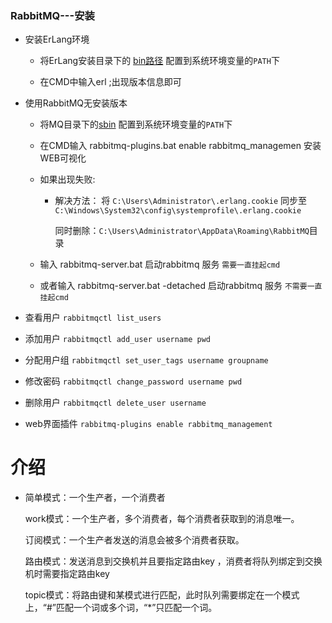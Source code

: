 ### RabbitMQ---安装

* 安装ErLang环境

   * 将ErLang安装目录下的 <u>bin路径</u> 配置到系统环境变量的`PATH`下

   * 在CMD中输入erl ;出现版本信息即可

* 使用RabbitMQ无安装版本
	
	* 将MQ目录下的<u>sbin</u> 配置到系统环境变量的`PATH`下
	
	* 在CMD输入 rabbitmq-plugins.bat enable rabbitmq_managemen 安装WEB可视化
	
	* 如果出现失败:
	
	  * 解决方法： 
	    将 `C:\Users\Administrator\.erlang.cookie` 同步至`C:\Windows\System32\config\systemprofile\.erlang.cookie `
	
	    同时删除：`C:\Users\Administrator\AppData\Roaming\RabbitMQ`目录
	  
	* 输入 rabbitmq-server.bat 启动rabbitmq 服务 `需要一直挂起cmd`
	
	* 或者输入 rabbitmq-server.bat -detached  启动rabbitmq 服务 `不需要一直挂起cmd`
	
* 查看用户 `rabbitmqctl list_users`

* 添加用户 `rabbitmqctl add_user username pwd`

* 分配用户组 `rabbitmqctl set_user_tags username groupname`

* 修改密码 `rabbitmqctl change_password username pwd`

* 删除用户 `rabbitmqctl delete_user username`

* web界面插件 `rabbitmq-plugins enable rabbitmq_management`





# 介绍



* 简单模式：一个生产者，一个消费者

  work模式：一个生产者，多个消费者，每个消费者获取到的消息唯一。

  订阅模式：一个生产者发送的消息会被多个消费者获取。

  路由模式：发送消息到交换机并且要指定路由key ，消费者将队列绑定到交换机时需要指定路由key

  topic模式：将路由键和某模式进行匹配，此时队列需要绑定在一个模式上，“#”匹配一个词或多个词，“*”只匹配一个词。
  